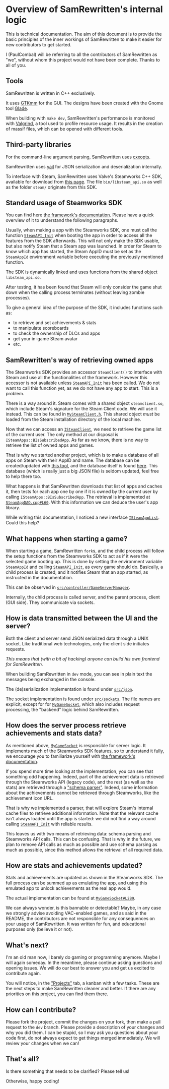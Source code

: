 Overview of SamRewritten's internal logic
===

This is technical documentation. The aim of this document is to provide the basic principles of the inner workings of SamRewritten to make it easier for new contributors to get started.

I (PaulCombal) will be referring to all the contributors of SamRewritten as "we", without whom this project would not have been complete. Thanks to all of you.

## Tools

SamRewritten is written in C++ exclusively. 

It uses [GTKmm](https://gtkmm.org/) for the GUI. The designs have been created with the Gnome tool [Glade](https://glade.gnome.org/). 

When building with `make dev`, SamRewritten's performance is monitored with [Valgrind](https://valgrind.org/), a tool used to profile resource usage. It results in the creation of massif files, which can be opened with different tools.

## Third-party libraries

For the command-line argument parsing, SamRewritten uses [cxxopts](https://github.com/jarro2783/cxxopts).

SamRewritten uses [yajl](https://lloyd.github.io/yajl/) for JSON serialization and deserialization internally.

To interface with Steam, SamRewritten uses Valve's Steamworks C++ SDK, available for download from [this page](https://partner.steamgames.com/doc/sdk). The file `bin/libsteam_api.so` as well as the folder `steam/` originate from this SDK.

## Standard usage of Steamworks SDK

You can find here [the framework's documentation](https://partner.steamgames.com/doc/sdk/api). Please have a quick overview of it to understand the following paragraphs.

Usually, when making a app with the Steamworks SDK, one must call the function [`SteamAPI_Init`](https://partner.steamgames.com/doc/sdk/api#SteamAPI_Init) when booting the app in order to access all the features from the SDK afterwards. This will not only make the SDK usable, but also notify Steam that a Steam app was launched. In order for Steam to know which app has started, the Steam AppID must be set as the `SteamAppId` environment variable before executing the previously mentioned function. 

The SDK is dynamically linked and uses functions from the shared object `libsteam_api.so`.

After testing, it has been found that Steam will only consider the game shut down when the calling process terminates (without leaving zombie processes).

To give a general idea of the purpose of the SDK, it includes functions such as:
* to retrieve and set achievements & stats
* to manipulate scoreboards
* to check the ownership of DLCs and apps
* get your in-game Steam avatar
* etc.

## SamRewritten's way of retrieving owned apps

The Steamworks SDK provides an accessor `SteamClient()` to interface with Steam and use all the functionalities of the framework. However this accessor is not available unless [`SteamAPI_Init`](https://partner.steamgames.com/doc/sdk/api#SteamAPI_Init) has been called. We do not want to call this function yet, as we do not have any app to start. This is a problem.

There is a way around it. Steam comes with a shared object `steamclient.so`, which include Steam's signature for the Steam Client code. We will use it instead. This can be found in [`MySteamClient.h`](/src/controller/MySteamClient.h). This shared object *must* be loaded from the Steam installation directory of the local machine.

Now that we can access an [`ISteamClient`](https://partner.steamgames.com/doc/api/ISteamClient), we need to retrieve the game list of the current user. The only method at our disposal is `ISteamApps::BIsSubscribedApp`. As far as we know, there is no way to retrieve the list of owned apps and games.

That is why we started another project, which is to make a database of all apps on Steam with their AppID and name. The database can be created/updated with [this tool](https://github.com/PaulCombal/SteamAppsList), and the database itself is found [here](https://github.com/PaulCombal/SteamAppsListDumps). This database (which is really just a big JSON file) is seldom updated, feel free to help there too.

What happens is that SamRewritten downloads that list of apps and caches it, then tests for each app one by one if it is owned by the current user by calling `ISteamApps::BIsSubscribedApp`. The retrieval is implemented at [`SteamAppDAO.cpp#L60`](/src/controller/SteamAppDAO.cpp#L60). With this information we can deduce the user's app library.

While writing this documentation, I noticed a new interface [`ISteamAppList`](https://github.com/Facepunch/Facepunch.Steamworks/blob/master/Generator/steam_sdk/isteamapplist.h). Could this help?

## What happens when starting a game?

When starting a game, SamRewritten `fork`s, and the child process will follow the setup functions from the Steamworks SDK to act as if it were the selected game booting up. This is done by setting the environment variable `SteamAppId` and calling [`SteamAPI_Init`](https://partner.steamgames.com/doc/sdk/api#SteamAPI_Init), as every game should do. Basically, a child process is created, and it notifies Steam that an app started, as instructed in the documentation.

This can be observed in [`src/controller/GameServerManager`](/src/controller/GameServerManager.cpp).

Internally, the child process is called server, and the parent process, client (GUI side). They communicate via sockets.

## How is data transmitted between the UI and the server?

Both the client and server send JSON serialized data through a UNIX socket. Like traditional web technologies, only the client side initiates requests.

*This means that (with a bit of hacking) anyone can build his own frontend for SamRewritten.*

When building SamRewritten in `dev` mode, you can see in plain text the messages being exchanged in the console.

The (de)serialization implementation is found under [`src/json`](/src/json).

The socket implementation is found under [`src/sockets`](/src/sockets). The file names are explicit, except for for [`MyGameSocket`](/src/sockets/MyGameSocket.cpp), which also includes request processing, the "backend" logic behind SamRewritten.

## How does the server process retrieve achievements and stats data?

As mentioned above, [`MyGameSocket`](/src/sockets/MyGameSocket.cpp) is responsible for server logic. It implements much of the Steamworks SDK features, so to understand it fully, we encourage you to familiarize yourself with [the framework's documentation](https://partner.steamgames.com/doc/sdk/api).

If you spend more time looking at the implementation, you can see that something odd happening. Indeed, part of the achievement data is retrieved through the Steamworks API (legacy code), and the rest (as well as the stats) are retrieved through a ["schema parser"](/src/schema_parser). Indeed, some information about the achievements cannot be retrieved through Steamworks, like the achievement icon URL.

That is why we implemented a parser, that will explore Steam's internal cache files to retrieve additional information. Note that the relevant cache isn't always loaded until the app is started: we did not find a way around calling [`SteamAPI_Init`](https://partner.steamgames.com/doc/sdk/api#SteamAPI_Init) with reliable results. 

This leaves us with two means of retrieving data: schema parsing and Steamworks API calls. This can be confusing. That is why in the future, we plan to remove API calls as much as possible and use schema parsing as much as possible, since this method allows the retrieval of all required data.

## How are stats and achievements updated?

Stats and achievements are updated as shown in the Steamworks SDK. The full process can be summed up as emulating the app, and using this emulated app to unlock achievements as the real app would.

The actual implementation can be found at [`MyGameSocket#L289`](/src/sockets/MyGameSocket.cpp#L289).

We can always wonder, is this bannable or detectable? Maybe, in any case we strongly advise avoiding VAC-enabled games, and as said in the README, the contributors are not responsible for any consequences on your usage of SamRewritten. It was written for fun, and educational purposes only (believe it or not).

## What's next?

I'm an old man now, I barely do gaming or programming anymore. Maybe I will again someday. In the meantime, please continue asking questions and opening issues. We will do our best to answer you and get us excited to contribute again.

You will notice, in the ["Projects"](https://github.com/PaulCombal/SamRewritten/projects/1) tab, a kanban with a few tasks. These are the next steps to make SamRewritten cleaner and better. If there are any priorities on this project, you can find them there.

## How can I contribute?

Please fork the project, commit the changes on your fork, then make a pull request to the `dev` branch. Please provide a description of your changes and why you did them. I can be stupid, so I may ask you questions about your code first, do not always expect to get things merged immediately. We will review your changes when we can!

## That's all?

Is there something that needs to be clarified? Please tell us!

Otherwise, happy coding!
